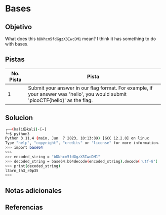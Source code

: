 #  Bases

## Objetivo
What does this `bDNhcm5fdGgzX3IwcDM1` mean? I think it has something to do with bases.

## Pistas


| No. Pista | Pista                                                                                                                          |
| --------- | ------------------------------------------------------------------------------------------------------------------------------ |
| 1         | Submit your answer in our flag format. For example, if your answer was 'hello', you would submit 'picoCTF{hello}' as the flag. |

## Solucion
```bash
┌──(kali㉿kali)-[~]
└─$ python3
Python 3.11.4 (main, Jun  7 2023, 10:13:09) [GCC 12.2.0] on linux
Type "help", "copyright", "credits" or "license" for more information.
>>> import base64
>>> 
>>> encoded_string = "bDNhcm5fdGgzX3IwcDM1"
>>> decoded_string = base64.b64decode(encoded_string).decode('utf-8')
>>> print(decoded_string)
l3arn_th3_r0p35
>>> 

```

## Notas adicionales

## Referencias